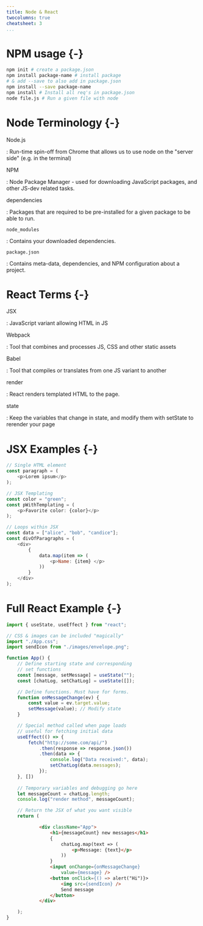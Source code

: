 ```yaml
---
title: Node & React
twocolumns: true
cheatsheet: 3
...
```




# NPM usage {-}

```bash
npm init # create a package.json
npm install package-name # install package
# & add --save to also add in package.json
npm install --save package-name
npm install # Install all req's in package.json
node file.js # Run a given file with node
```


# Node Terminology {-}

Node.js

:   Run-time spin-off from Chrome that allows us to use node on the "server
side" (e.g. in the terminal)

NPM

:   Node Package Manager - used for downloading JavaScript packages, and other
JS-dev related tasks.


dependencies

:   Packages that are required to be pre-installed for a given package to be
able to run.


`node_modules`

:   Contains your  downloaded dependencies.


`package.json`

:   Contains meta-data, dependencies, and NPM configuration about a
project.




# React Terms {-}

JSX

:   JavaScript variant allowing HTML in JS

Webpack

:   Tool that combines and processes JS, CSS and other static assets


Babel

:   Tool that compiles or translates from one JS variant to another


render

:   React renders templated HTML to the page.


state

:   Keep the variables that change in state, and modify them with setState to
rerender your page


# JSX Examples {-}

```javascript
// Single HTML element
const paragraph = (
    <p>Lorem ipsum</p>
);
```

```javascript
// JSX Templating
const color = "green";
const pWithTemplating = (
    <p>Favorite color: {color}</p>
);
```

```javascript
// Loops within JSX
const data = ["alice", "bob", "candice"];
const divOfParagraphs = (
    <div>
        {
            data.map(item => (
                <p>Name: {item} </p>
            ))
        }
    </div>
);
```

# Full React Example {-}

```javascript
import { useState, useEffect } from "react";

// CSS & images can be included "magically"
import "./App.css";
import sendIcon from "./images/envelope.png";

function App() {
    // Define starting state and corresponding 
    // set functions
    const [message, setMessage] = useState("");
    const [chatLog, setChatLog] = useState([]);

    // Define functions. Must have for forms.
    function onMessageChange(ev) {
        const value = ev.target.value;
        setMessage(value); // Modify state
    }

    // Special method called when page loads
    // useful for fetching initial data
    useEffect(() => {
        fetch("http://some.com/api/")
            .then(response => response.json())
            .then(data => {
                console.log("Data received:", data);
                setChatLog(data.messages);
            });
    }, [])
 
    // Temporary variables and debugging go here
    let messageCount = chatLog.length;
    console.log("render method", messageCount);

    // Return the JSX of what you want visible
    return (
```

```html
            <div className="App">
                <h1>{messageCount} new messages</h1>
                {
                    chatLog.map(text => (
                        <p>Message: {text}</p>
                    ))
                }
                <input onChange={onMessageChange}
                    value={message} />
                <button onClick={() => alert("Hi")}>
                    <img src={sendIcon} />
                    Send message
                </button>
            </div>
```

```javascript
    );
}
```





